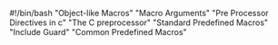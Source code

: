 #!/bin/bash
"Object-like Macros"
"Macro Arguments"
"Pre Processor Directives in c"
"The C preprocessor"
"Standard Predefined Macros"
"Include Guard"
"Common Predefined Macros"
